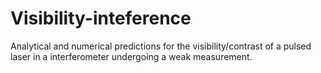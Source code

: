 # Visibility-inteference

Analytical and numerical predictions for the visibility/contrast of a pulsed laser in a interferometer undergoing a weak measurement.
